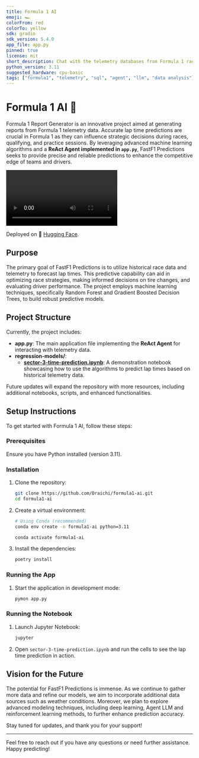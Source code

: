 ```yaml
---
title: Formula 1 AI
emoji: 🏎️
colorFrom: red
colorTo: yellow
sdk: gradio
sdk_version: 5.4.0
app_file: app.py
pinned: true
license: mit
short_description: Chat with the telemetry databases from Formula 1 races
python_version: 3.11
suggested_hardware: cpu-basic
tags: ["formula1", "telemetry", "sql", "agent", "llm", "data analysis"]
---
```


# Formula 1 AI 🏁

Formula 1 Report Generator is an innovative project aimed at generating reports from Formula 1 telemetry data. Accurate lap time predictions are crucial in Formula 1 as they can influence strategic decisions during races, qualifying, and practice sessions. By leveraging advanced machine learning algorithms and a **ReAct Agent implemented in `app.py`**, FastF1 Predictions seeks to provide precise and reliable predictions to enhance the competitive edge of teams and drivers.

<video src="assets/demo.mp4" controls></video>

Deployed on 🤗 [Hugging Face](https://huggingface.co/spaces/Draichi/Formula1-race-debriefing).

## Purpose

The primary goal of FastF1 Predictions is to utilize historical race data and telemetry to forecast lap times. This predictive capability can aid in optimizing race strategies, making informed decisions on tire changes, and evaluating driver performance. The project employs machine learning techniques, specifically Random Forest and Gradient Boosted Decision Trees, to build robust predictive models.

## Project Structure

Currently, the project includes:

- **app.py**: The main application file implementing the **ReAct Agent** for interacting with telemetry data.
- **regression-models/**:
  - **[sector-3-time-prediction.ipynb](./regression-models/sector-3-time-prediction.ipynb)**: A demonstration notebook showcasing how to use the algorithms to predict lap times based on historical telemetry data.

Future updates will expand the repository with more resources, including additional notebooks, scripts, and enhanced functionalities.

## Setup Instructions

To get started with Formula 1 AI, follow these steps:

### Prerequisites

Ensure you have Python installed (version 3.11).

### Installation

1. Clone the repository:

   ```sh
   git clone https://github.com/Draichi/formula1-ai.git
   cd formula1-ai
   ```

2. Create a virtual environment:

   ```sh
   # Using Conda (recommended)
   conda env create -n formula1-ai python=3.11

   conda activate formula1-ai
   ```

3. Install the dependencies:

   ```sh
   poetry install
   ```

### Running the App

1. Start the application in development mode:

   ```sh
   pymon app.py
   ```

### Running the Notebook

1. Launch Jupyter Notebook:

   ```sh
   jupyter
   ```

2. Open `sector-3-time-prediction.ipynb` and run the cells to see the lap time prediction in action.

## Vision for the Future

The potential for FastF1 Predictions is immense. As we continue to gather more data and refine our models, we aim to incorporate additional data sources such as weather conditions. Moreover, we plan to explore advanced modeling techniques, including deep learning, Agent LLM and reinforcement learning methods, to further enhance prediction accuracy.

Stay tuned for updates, and thank you for your support!

---

Feel free to reach out if you have any questions or need further assistance. Happy predicting!
